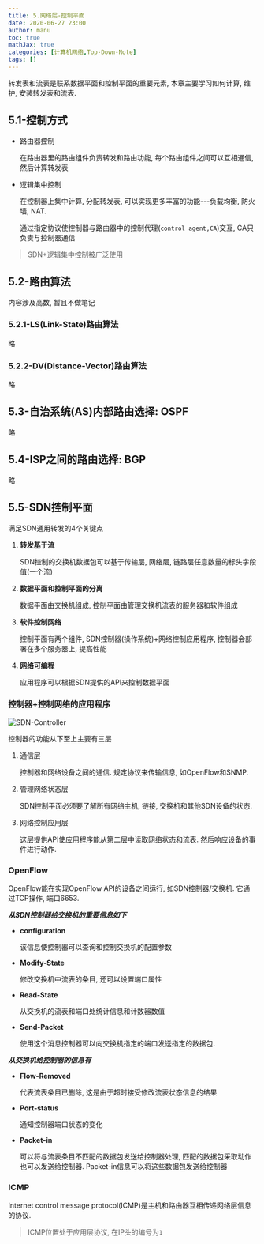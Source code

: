 ```yaml
---
title: 5.网络层-控制平面
date: 2020-06-27 23:00
author: manu
toc: true
mathJax: true
categories: [计算机网络,Top-Down-Note]
tags: [] 
---
```


 转发表和流表是联系数据平面和控制平面的重要元素, 本章主要学习如何计算, 维护, 安装转发表和流表.

<!-- more -->

## 5.1-控制方式

- 路由器控制

  在路由器里的路由组件负责转发和路由功能, 每个路由组件之间可以互相通信, 然后计算转发表

- 逻辑集中控制

  在控制器上集中计算, 分配转发表, 可以实现更多丰富的功能---负载均衡, 防火墙, NAT.

  通过指定协议使控制器与路由器中的控制代理(`control agent,CA`)交互, CA只负责与控制器通信

> SDN+逻辑集中控制被广泛使用

## 5.2-路由算法

内容涉及高数, 暂且不做笔记

### 5.2.1-LS(Link-State)路由算法

略

### 5.2.2-DV(Distance-Vector)路由算法

略

## 5.3-自治系统(AS)内部路由选择: OSPF

略

## 5.4-ISP之间的路由选择: BGP

略

## 5.5-SDN控制平面

满足SDN通用转发的4个关键点

1. **转发基于流**

   SDN控制的交换机数据包可以基于传输层, 网络层, 链路层任意数量的标头字段值(一个流)

2. **数据平面和控制平面的分离**

   数据平面由交换机组成, 控制平面由管理交换机流表的服务器和软件组成

3. **软件控制网络**

   控制平面有两个组件, SDN控制器(操作系统)+网络控制应用程序, 控制器会部署在多个服务器上, 提高性能

4. **网络可编程**

   应用程序可以根据SDN提供的API来控制数据平面

### 控制器+控制网络的应用程序

![SDN-Controller](https://cdn.jsdelivr.net/gh/yangchaohe/yangchaohe.github.io@static/img/article/2020/SDN-Controller.png)

 控制器的功能从下至上主要有三层

1. 通信层

   控制器和网络设备之间的通信. 规定协议来传输信息, 如OpenFlow和SNMP.
   
2. 管理网络状态层

   SDN控制平面必须要了解所有网络主机, 链接, 交换机和其他SDN设备的状态.

3. 网络控制应用层

   这层提供API使应用程序能从第二层中读取网络状态和流表. 然后响应设备的事件进行动作.

### OpenFlow

OpenFlow能在实现OpenFlow API的设备之间运行, 如SDN控制器/交换机. 它通过TCP操作, 端口6653.

***从SDN控制器给交换机的重要信息如下***

- **configuration**

  该信息使控制器可以查询和控制交换机的配置参数

- **Modify-State**

  修改交换机中流表的条目, 还可以设置端口属性

- **Read-State**

  从交换机的流表和端口处统计信息和计数器数值

- **Send-Packet**

  使用这个消息控制器可以向交换机指定的端口发送指定的数据包.

***从交换机给控制器的信息有***

- **Flow-Removed**

  代表流表条目已删除, 这是由于超时接受修改流表状态信息的结果

- **Port-status**

  通知控制器端口状态的变化

- **Packet-in**

  可以将与流表条目不匹配的数据包发送给控制器处理, 匹配的数据包采取动作也可以发送给控制器.   Packet-in信息可以将这些数据包发送给控制器

### ICMP

Internet control message protocol(ICMP)是主机和路由器互相传递网络层信息的协议.

> ICMP位置处于应用层协议, 在IP头的编号为`1`

